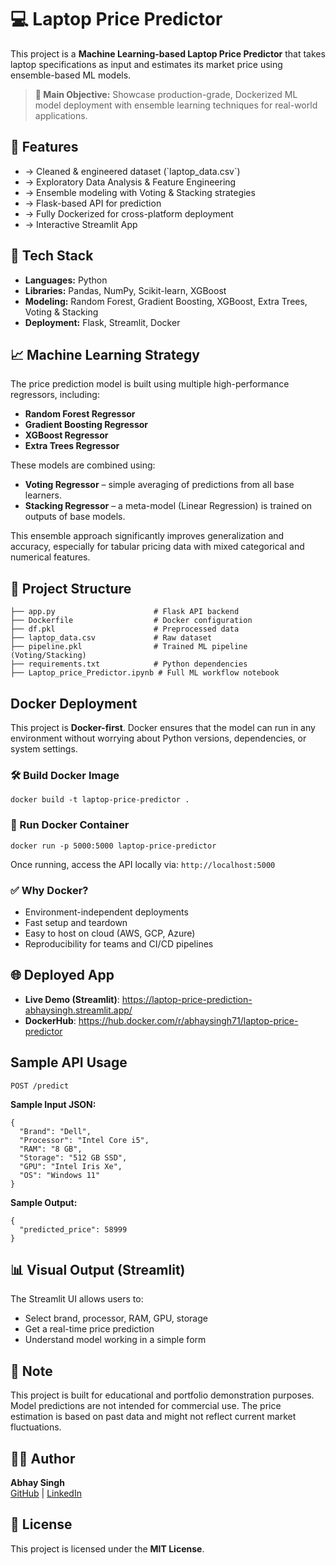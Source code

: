 
<h1>💻 Laptop Price Predictor </h1>

<p>This project is a <strong>Machine Learning-based Laptop Price Predictor</strong> that takes laptop specifications as input and estimates its market price using ensemble-based ML models.</p>

<blockquote><strong>🔧 Main Objective:</strong> Showcase production-grade, Dockerized ML model deployment with ensemble learning techniques for real-world applications.</blockquote>

<h2>🚀 Features</h2>
<ul>
  <li>-> Cleaned & engineered dataset (`laptop_data.csv`)</li>
  <li>-> Exploratory Data Analysis & Feature Engineering</li>
  <li>-> Ensemble modeling with Voting & Stacking strategies</li>
  <li>-> Flask-based API for prediction</li>
  <li>-> Fully Dockerized for cross-platform deployment</li>
  <li>-> Interactive Streamlit App</li>
</ul>

<h2>🧠 Tech Stack</h2>
<ul>
  <li><strong>Languages:</strong> Python</li>
  <li><strong>Libraries:</strong> Pandas, NumPy, Scikit-learn, XGBoost</li>
  <li><strong>Modeling:</strong> Random Forest, Gradient Boosting, XGBoost, Extra Trees, Voting & Stacking</li>
  <li><strong>Deployment:</strong> Flask, Streamlit, Docker</li>
</ul>

<h2>📈 Machine Learning Strategy</h2>
<p>The price prediction model is built using multiple high-performance regressors, including:</p>
<ul>
  <li><strong>Random Forest Regressor</strong></li>
  <li><strong>Gradient Boosting Regressor</strong></li>
  <li><strong>XGBoost Regressor</strong></li>
  <li><strong>Extra Trees Regressor</strong></li>
</ul>

<p>These models are combined using:</p>
<ul>
  <li><strong>Voting Regressor</strong> – simple averaging of predictions from all base learners.</li>
  <li><strong>Stacking Regressor</strong> – a meta-model (Linear Regression) is trained on outputs of base models.</li>
</ul>

<p>This ensemble approach significantly improves generalization and accuracy, especially for tabular pricing data with mixed categorical and numerical features.</p>

<h2>📁 Project Structure</h2>
<pre><code>├── app.py                      # Flask API backend
├── Dockerfile                  # Docker configuration
├── df.pkl                      # Preprocessed data
├── laptop_data.csv             # Raw dataset
├── pipeline.pkl                # Trained ML pipeline (Voting/Stacking)
├── requirements.txt            # Python dependencies
├── Laptop_price_Predictor.ipynb # Full ML workflow notebook
</code></pre>

<h2> Docker Deployment</h2>
<p>This project is <strong>Docker-first</strong>. Docker ensures that the model can run in any environment without worrying about Python versions, dependencies, or system settings.</p>

<h3>🛠 Build Docker Image</h3>
<pre><code>docker build -t laptop-price-predictor .</code></pre>

<h3>🚀 Run Docker Container</h3>
<pre><code>docker run -p 5000:5000 laptop-price-predictor</code></pre>

<p>Once running, access the API locally via: <code>http://localhost:5000</code></p>

<h3>✅ Why Docker?</h3>
<ul>
  <li>Environment-independent deployments</li>
  <li>Fast setup and teardown</li>
  <li>Easy to host on cloud (AWS, GCP, Azure)</li>
  <li>Reproducibility for teams and CI/CD pipelines</li>
</ul>

<h2>🌐 Deployed App</h2>
<ul>
  <li><strong>Live Demo (Streamlit)</strong>: <a href="https://laptop-price-prediction-abhaysingh.streamlit.app/">https://laptop-price-prediction-abhaysingh.streamlit.app/</a></li>
  <li><strong>DockerHub</strong>: <a href="https://hub.docker.com/repository/docker/abhaysingh71/lappy/general">https://hub.docker.com/r/abhaysingh71/laptop-price-predictor</a></li>
</ul>

<h2> Sample API Usage</h2>
<pre><code>POST /predict</code></pre>

<p><strong>Sample Input JSON:</strong></p>
<pre><code>{
  "Brand": "Dell",
  "Processor": "Intel Core i5",
  "RAM": "8 GB",
  "Storage": "512 GB SSD",
  "GPU": "Intel Iris Xe",
  "OS": "Windows 11"
}</code></pre>

<p><strong>Sample Output:</strong></p>
<pre><code>{
  "predicted_price": 58999
}</code></pre>

<h2>📊 Visual Output (Streamlit)</h2>
<p>The Streamlit UI allows users to:</p>
<ul>
  <li>Select brand, processor, RAM, GPU, storage</li>
  <li>Get a real-time price prediction</li>
  <li>Understand model working in a simple form</li>
</ul>

<h2>📌 Note</h2>
<p>This project is built for educational and portfolio demonstration purposes. Model predictions are not intended for commercial use. The price estimation is based on past data and might not reflect current market fluctuations.</p>

<h2>👨‍💻 Author</h2>
<p><strong>Abhay Singh</strong><br/>
<a href="https://github.com/AbhaySingh71">GitHub</a> |
<a href="https://www.linkedin.com/in/abhay-singh-050a5b293">LinkedIn</a></p>

<h2>📜 License</h2>
<p>This project is licensed under the <strong>MIT License</strong>.</p>

</body>
</html>

